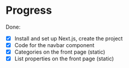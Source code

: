 # Progress

Done:
- [x] Install and set up Next.js, create the project
- [x] Code for the navbar component
- [x] Categories on the front page (static)
- [x] List properties on the front page (static)